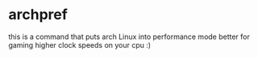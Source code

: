# archpref
this is a command that puts arch Linux into performance mode better for gaming higher clock speeds on your cpu :)
